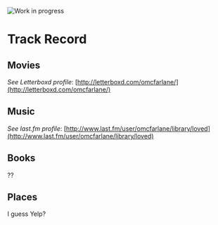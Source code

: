 ![Work in progress](http://img.shields.io/badge/work_in-progress-lightgray.svg)

# Track Record

## Movies
_See Letterboxd profile_: [http://letterboxd.com/omcfarlane/](http://letterboxd.com/omcfarlane/)

## Music
_See last.fm profile_: [http://www.last.fm/user/omcfarlane/library/loved](http://www.last.fm/user/omcfarlane/library/loved)

## Books
??

## Places
I guess Yelp?

